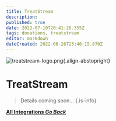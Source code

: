 ```yaml
---
title: TreatStream
description: 
published: true
date: 2022-07-10T20:41:26.355Z
tags: donations, treatstream
editor: markdown
dateCreated: 2022-06-26T23:40:15.870Z
---
```


![treatstream-logo.png](https://streamer.bot/img/integrations/treatstream.png){.align-abstopright}

# TreatStream 


> Details coming soon...
{.is-info}


<div class="btn-grid">

  [<i class="mdi mdi-chevron-left"></i> **All Integrations *Go Back***](/en/Integrations)

</div>
